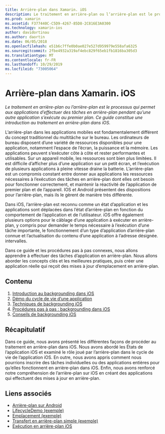 ```yaml
---
title: Arrière-plan dans Xamarin. iOS
description: Le traitement en arrière-plan ou l’arrière-plan est le processus qui permet aux applications d’effectuer des tâches en arrière-plan pendant qu’une autre application s’exécute au premier plan. Ce guide constitue une introduction au traitement en arrière-plan dans iOS.
ms.prod: xamarin
ms.assetid: F377440C-C5D9-4267-85D8-2C816E3A0300
ms.technology: xamarin-ios
author: davidortinau
ms.author: daortin
ms.date: 06/05/2018
ms.openlocfilehash: e51b6c7ffe0b0ae027e527d959979e558afa6325
ms.sourcegitcommit: 2fbe4932a319af4ebc829f65eb1fb1816ba305d3
ms.translationtype: MT
ms.contentlocale: fr-FR
ms.lasthandoff: 10/29/2019
ms.locfileid: "73005064"
---
```

# <a name="backgrounding-in-xamarinios"></a>Arrière-plan dans Xamarin. iOS

_Le traitement en arrière-plan ou l’arrière-plan est le processus qui permet aux applications d’effectuer des tâches en arrière-plan pendant qu’une autre application s’exécute au premier plan. Ce guide constitue une introduction au traitement en arrière-plan dans iOS._

L’arrière-plan dans les applications mobiles est fondamentalement différent du concept traditionnel du multitâche sur le bureau. Les ordinateurs de bureau disposent d’une variété de ressources disponibles pour une application, notamment l’espace de l’écran, la puissance et la mémoire. Les applications peuvent s’exécuter côte à côte et rester performantes et utilisables. Sur un appareil mobile, les ressources sont bien plus limitées. Il est difficile d’afficher plus d’une application sur un petit écran, et l’exécution de plusieurs applications à pleine vitesse draine la batterie. L’arrière-plan est un compromis constant entre donner aux applications les ressources nécessaires à l’exécution des tâches en arrière-plan dont elles ont besoin pour fonctionner correctement, et maintenir la réactivité de l’application de premier plan et de l’appareil. IOS et Android présentent des dispositions pour l’arrière-plan, mais ils le gèrent de manière très différente.

Dans iOS, l’arrière-plan est reconnu comme un état d’application et les applications sont déplacées dans l’état d’arrière-plan en fonction du comportement de l’application et de l’utilisateur. iOS offre également plusieurs options pour le câblage d’une application à exécuter en arrière-plan, y compris pour demander le temps nécessaire à l’exécution d’une tâche importante, le fonctionnement d’un type d’application d’arrière-plan connue et l’actualisation du contenu d’une application à l’adresse désignée. intervalles.

Dans ce guide et les procédures pas à pas connexes, nous allons apprendre à effectuer des tâches d’application en arrière-plan. Nous allons aborder les concepts clés et les meilleures pratiques, puis créer une application réelle qui reçoit des mises à jour d’emplacement en arrière-plan.

## <a name="contents"></a>Contenu

1. [Introduction au backgrounding dans iOS](~/ios/app-fundamentals/backgrounding/introduction-to-backgrounding-in-ios.md)
1. [Démo du cycle de vie d’une application](~/ios/app-fundamentals/backgrounding/application-lifecycle-demo.md)
1. [Techniques de backgrounding iOS](~/ios/app-fundamentals/backgrounding/ios-backgrounding-techniques/index.md)
1. [Procédures pas à pas : backgrounding dans iOS](~/ios/app-fundamentals/backgrounding/ios-backgrounding-walkthroughs/index.md)
1. [Conseils de backgrounding iOS](~/ios/app-fundamentals/backgrounding/ios-backgrounding-guidance.md)

## <a name="summary"></a>Récapitulatif

Dans ce guide, nous avons présenté les différentes façons de procéder au traitement en arrière-plan dans iOS. Nous avons abordé les États de l’application iOS et examiné le rôle joué par l’arrière-plan dans le cycle de vie de l’application iOS. En outre, nous avons appris comment nous pourrions inscrire des tâches individuelles ou des applications entières pour qu’elles fonctionnent en arrière-plan dans iOS. Enfin, nous avons renforcé notre compréhension de l’arrière-plan sur iOS en créant des applications qui effectuent des mises à jour en arrière-plan.

## <a name="related-links"></a>Liens associés

- [Arrière-plan sur Android](~/android/app-fundamentals/services/index.md)
- [LifecycleDemo (exemple)](https://docs.microsoft.com/samples/xamarin/ios-samples/lifecycledemo)
- [Emplacement (exemple)](https://docs.microsoft.com/samples/xamarin/ios-samples/location)
- [Transfert en arrière-plan simple (exemple)](https://docs.microsoft.com/samples/xamarin/ios-samples/simplebackgroundtransfer)
- [Exécution en arrière-plan iOS](https://developer.apple.com/library/ios/documentation/iPhone/Conceptual/iPhoneOSProgrammingGuide/BackgroundExecution/BackgroundExecution.html)
